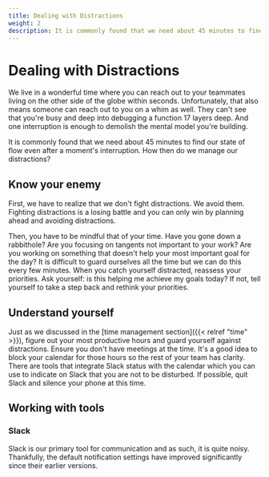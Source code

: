 ```yaml
---
title: Dealing with Distractions
weight: 2
description: It is commonly found that we need about 45 minutes to find our state of flow even after a moment's interruption. How then do we manage our distractions?
---
```


# Dealing with Distractions

We live in a wonderful time where you can reach out to your teammates living on the other side of the globe within seconds. Unfortunately, that also means someone can reach out to you on a whim as well. They can't see that you're busy and deep into debugging a function 17 layers deep. And one interruption is enough to demolish the mental model you're building.

It is commonly found that we need about 45 minutes to find our state of flow even after a moment's interruption. How then do we manage our distractions?

## Know your enemy

First, we have to realize that we don't fight distractions. We avoid them. Fighting distractions is a losing battle and you can only win by planning ahead and avoiding distractions.

Then, you have to be mindful that of your time. Have you gone down a rabbithole? Are you focusing on tangents not important to your work? Are you working on something that doesn't help your most important goal for the day? It is difficult to guard ourselves all the time but we can do this every few minutes. When you catch yourself distracted, reassess your priorities. Ask yourself: is this helping me achieve my goals today? If not, tell yourself to take a step back and rethink your priorities.

## Understand yourself

Just as we discussed in the [time management section]({{< relref "time" >}}), figure out your most productive hours and guard yourself against distractions. Ensure you don't have meetings at the time. It's a good idea to block your calendar for those hours so the rest of your team has clarity. There are tools that integrate Slack status with the calendar which you can use to indicate on Slack that you are not to be disturbed. If possible, quit Slack and silence your phone at this time.

## Working with tools

### Slack

Slack is our primary tool for communication and as such, it is quite noisy. Thankfully, the default notification settings have improved significantly since their earlier versions.
